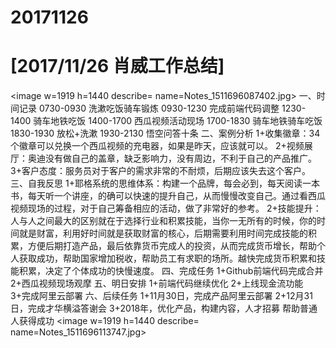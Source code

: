 # 20171126

# [2017/11/26 肖威工作总结]
<image w=1919 h=1440 describe= name=Notes_1511696087402.jpg>
一、时间记录
0730-0930 洗漱吃饭骑车锻炼
0930-1230 完成前端代码调整
1230-1400 骑车地铁吃饭
1400-1700 西瓜视频活动现场
1700-1830 骑车地铁骑车吃饭
1830-1930 放松+洗漱
1930-2130 悟空问答十条
二、案例分析
1+收集徽章：34个徽章可以兑换一个西瓜视频的充电器，如果是昨天，应该就可以。
2+视频展厅：奥迪没有做自己的盖章，缺乏影响力，没有周边，不利于自己的产品推广。
3+客户态度：服务员对于客户的需求非常的不耐烦，后期应该失去这个客户。
三、自我反思
1+耶格系统的思维体系：构建一个品牌，每会必到，每天阅读一本书，每天听一个讲座，的确可以快速的提升自己，从而慢慢改变自己。通过看西瓜视频现场的过程，对于自己筹备相应的活动，做了非常好的参考。
2+技能提升：人与人之间最大的区别就在于选择行业和积累技能，当你一无所有的时候，你的时间就是财富，利用好时间就是获取财富的核心，后期需要利用时间完成技能的积累，方便后期打造产品，最后依靠货币完成人的投资，从而完成货币增长，帮助个人获取成功，帮助国家增加税收，帮助员工有求职的场所。越快完成货币积累和技能积累，决定了个体成功的快慢速度。
四、完成任务
1+Github前端代码完成合并
2+西瓜视频现场观摩
五、明日安排
1+前端代码继续优化
2+上线现金流功能
3+完成阿里云部署
六、后续任务
1+11月30日，完成产品阿里云部署
2+12月31日，完成才华横溢答谢会
3+2018年，优化产品，构建内容，人才招募
帮助普通人获得成功
<image w=1919 h=1440 describe= name=Notes_1511696113747.jpg>
